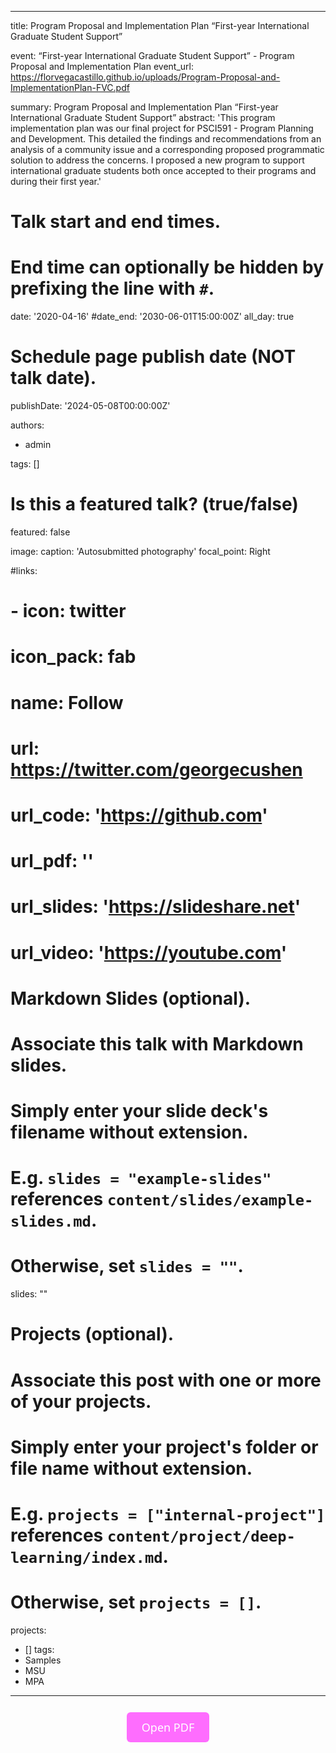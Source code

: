 ---
title: Program Proposal and Implementation Plan “First-year International Graduate Student Support” 

event: “First-year International Graduate Student Support” - Program Proposal and Implementation Plan
event_url: https://florvegacastillo.github.io/uploads/Program-Proposal-and-ImplementationPlan-FVC.pdf


summary: Program Proposal and Implementation Plan “First-year International Graduate Student Support”
abstract: 'This program implementation plan was our final project for PSCI591 - Program Planning and Development. This detailed the findings and recommendations from an analysis of a community issue and a corresponding proposed programmatic solution to address the concerns. I proposed a new program to support international graduate students both once accepted to their programs and during their first year.'

# Talk start and end times.
#   End time can optionally be hidden by prefixing the line with `#`.
date: '2020-04-16'
#date_end: '2030-06-01T15:00:00Z'
all_day: true

# Schedule page publish date (NOT talk date).
publishDate: '2024-05-08T00:00:00Z'

authors:
  - admin

tags: []

# Is this a featured talk? (true/false)
featured: false

image:
  caption: 'Autosubmitted photography'
  focal_point: Right

#links:
#  - icon: twitter
#    icon_pack: fab
#    name: Follow
#    url: https://twitter.com/georgecushen
# url_code: 'https://github.com'
# url_pdf: ''
# url_slides: 'https://slideshare.net'
# url_video: 'https://youtube.com'

# Markdown Slides (optional).
#   Associate this talk with Markdown slides.
#   Simply enter your slide deck's filename without extension.
#   E.g. `slides = "example-slides"` references `content/slides/example-slides.md`.
#   Otherwise, set `slides = ""`.
slides: ""

# Projects (optional).
#   Associate this post with one or more of your projects.
#   Simply enter your project's folder or file name without extension.
#   E.g. `projects = ["internal-project"]` references `content/project/deep-learning/index.md`.
#   Otherwise, set `projects = []`.
projects:
  - []
tags:
  - Samples
  - MSU
  - MPA
-------
 

<div style="text-align: center;">
  <a href="https://florvegacastillo.github.io/uploads/Program-Proposal-and-ImplementationPlan-FVC.pdf" style="
    display: inline-block;
    padding: 12px 24px;
    background-color:rgba(255, 0, 255, 0.57);
    color: white;
    text-decoration: none;
    border-radius: 6px;
    font-family: 'Segoe UI', Roboto, Helvetica, Arial, sans-serif;
    font-size: 18px;
    margin: 12px 0;
  ">
    Open PDF
  </a>
</div>


<!--more-->